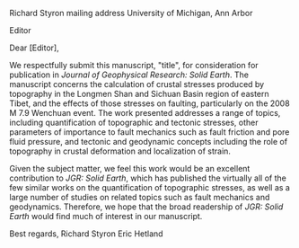 Richard Styron
mailing address
University of Michigan, Ann Arbor


Editor



Dear [Editor],

We respectfully submit this manuscript, "title", for consideration for
publication
in *Journal of Geophysical Research: Solid Earth*. The manuscript concerns
the calculation of crustal stresses produced by topography in the Longmen Shan and
Sichuan Basin region of eastern Tibet, and the effects of those stresses on
faulting, particularly on the 2008 M 7.9 Wenchuan event. The work presented
addresses a range of topics, including quantification of topographic and tectonic
stresses, other parameters of importance to fault mechanics such as fault friction
and pore fluid pressure, and tectonic and geodynamic concepts including the role
of topography in crustal deformation and localization of strain.

Given the subject matter, we feel this work would be an excellent contribution
to *JGR: Solid Earth*, which has published the virtually all of the few similar
works on the quantification of topographic stresses, as well as a large number
of studies on related topics such as fault mechanics and geodynamics. Therefore,
we hope that the broad readership of *JGR: Solid Earth* would find much of
interest in our manuscript.

Best regards,
Richard Styron
Eric Hetland

